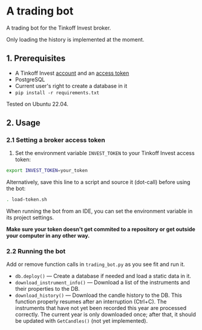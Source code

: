# A trading bot

A trading bot for the Tinkoff Invest broker.

Only loading the history is implemented at the moment.

## 1. Prerequisites
* A Tinkoff Invest [account](https://tinkoff.ru/invest) and an [access token](https://tinkoff.github.io/investAPI/token)
* PostgreSQL
* Current user's right to create a database in it
* `pip install -r requirements.txt`

Tested on Ubuntu 22.04.

## 2. Usage

### 2.1 Setting a broker access token 
1. Set the environment variable `INVEST_TOKEN` to your Tinkoff Invest access token:
```bash
export INVEST_TOKEN=your_token
```
Alternatively, save this line to a script and source it (dot-call) before using the bot:
```bash
. load-token.sh
```
When running the bot from an IDE, you can set the environment variable in its project settings.

**Make sure your token doesn't get commited to a repository or get outside your computer in any other way.**

### 2.2 Running the bot

Add or remove function calls in `trading_bot.py` as you see fit and run it.
* `db.deploy()` — Create a database if needed and load a static data in it.
* `download_instrument_info()` — Download a list of the instruments and their properties to the DB.
* `download_history()` — Download the candle history to the DB. This function properly resumes after an interruption (Ctrl+C). The instruments that have not yet been recorded this year are processed correctly. The current year is only downloaded once; after that, it should be updated with `GetCandles()` (not yet implemented).